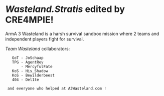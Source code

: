 *Wasteland.Stratis* edited by CRE4MPIE!
===================

ArmA 3 Wasteland is a harsh survival sandbox mission where 2 teams and independent players fight for survival.


*Team Wasteland* collaborators:

       GoT - JoSchaap
       TPG - AgentRev
           - MercyfulFate
       KoS - His_Shadow
       KoS - Bewilderbeest
       404 - Del1te
	   
	 and everyone who helped at A3Wasteland.com !

	   
 